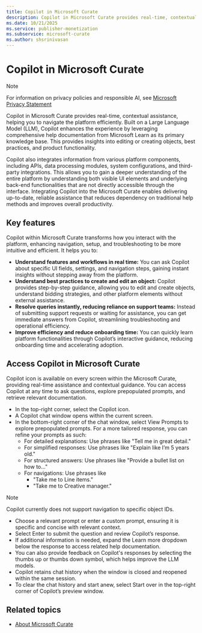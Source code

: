 ```yaml
---
title: Copilot in Microsoft Curate 
description: Copilot in Microsoft Curate provides real-time, contextual assistance, helping you to navigate the platform efficiently.
ms.date: 10/21/2025
ms.service: publisher-monetization
ms.subservice: microsoft-curate
ms.author: shsrinivasan
---
```


# Copilot in Microsoft Curate

> [!NOTE]
> For information on privacy policies and responsible AI, see [Microsoft Privacy Statement](https://www.microsoft.com/en-gb/privacy/privacystatement)

Copilot in Microsoft Curate provides real-time, contextual assistance, helping you to navigate the platform efficiently. Built on a Large Language Model (LLM), Copilot enhances the experience by leveraging comprehensive help documentation from Microsoft Learn as its primary knowledge base. This provides insights into editing or creating objects, best practices, and product functionality. 

Copilot also integrates information from various platform components, including APIs, data processing modules, system configurations, and third-party integrations. This allows you to gain a deeper understanding of the entire platform by understanding both visible UI elements and underlying back-end functionalities that are not directly accessible through the interface. Integrating Copilot into the Microsoft Curate enables delivering up-to-date, reliable assistance that reduces dependency on traditional help methods and improves overall productivity.  

## Key features 

Copilot within Microsoft Curate transforms how you interact with the platform, enhancing navigation, setup, and troubleshooting to be more intuitive and efficient. It helps you to: 

- **Understand features and workflows in real time:** You can ask Copilot about specific UI fields, settings, and navigation steps, gaining instant insights without stepping away from the platform. 
- **Understand best practices to create and edit an object:** Copilot provides step-by-step guidance, allowing you to edit and create objects, understand bidding strategies, and other platform elements without external assistance. 
- **Resolve queries instantly, reducing reliance on support teams:** Instead of submitting support requests or waiting for assistance, you can get immediate answers from Copilot, streamlining troubleshooting and operational efficiency. 
- **Improve efficiency and reduce onboarding time:** You can quickly learn platform functionalities through Copilot’s interactive guidance, reducing onboarding time and accelerating adoption. 

## Access Copilot in Microsoft Curate 

Copilot icon is available on every screen within the Microsoft Curate, providing real-time assistance and contextual guidance. You can access Copilot at any time to ask questions, explore prepopulated prompts, and retrieve relevant documentation. 

- In the top-right corner, select the Copilot icon.
- A Copilot chat window opens within the current screen. 
- In the bottom-right corner of the chat window, select View Prompts to explore prepopulated prompts. For a more tailored response, you can refine your prompts as such: 
    - For detailed explanations: Use phrases like "Tell me in great detail." 
    - For simplified responses: Use phrases like "Explain like I’m 5 years old." 
    - For structured answers: Use phrases like "Provide a bullet list on how to…" 
    - For navigations: Use phrases like  
        - "Take me to Line items."  
        - "Take me to Creative manager."
> [!NOTE]
> Copilot currently does not support navigation to specific object IDs.
- Choose a relevant prompt or enter a custom prompt, ensuring it is specific and concise with relevant context. 
- Select Enter to submit the question and review Copilot’s response. 
- If additional information is needed, expand the Learn more dropdown below the response to access related help documentation. 
- You can also provide feedback on Copilot's responses by selecting the thumbs up or thumbs down symbol, which helps improve the LLM models. 
- Copilot retains chat history when the window is closed and reopened within the same session. 
- To clear the chat history and start anew, select Start over in the top-right corner of Copilot’s preview window. 



## Related topics

- [About Microsoft Curate](about-curate.md)
